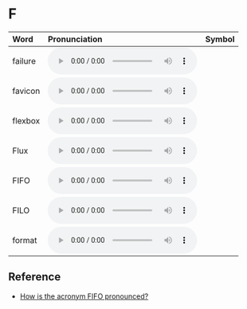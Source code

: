 
# F

| Word  | Pronunciation | Symbol |
| :-- | :-- | :-- |
| failure | <audio :src="$withBase('/audio/failure.mp3')" controls="controls" controlslist="nodownload"></audio> |  |
| favicon | <audio :src="$withBase('/audio/favicon.mp3')" controls="controls" controlslist="nodownload"></audio> |  |
| flexbox | <audio :src="$withBase('/audio/flexbox.mp3')" controls="controls" controlslist="nodownload"></audio> |  |
| Flux | <audio :src="$withBase('/audio/Flux.mp3')" controls="controls" controlslist="nodownload"></audio> |  |
| FIFO | <audio :src="$withBase('/audio/FIFO.mp3')" controls="controls" controlslist="nodownload"></audio> |  |
| FILO | <audio :src="$withBase('/audio/FILO.mp3')" controls="controls" controlslist="nodownload"></audio> |  |
| format | <audio :src="$withBase('/audio/format.mp3')" controls="controls" controlslist="nodownload"></audio> |  |

## Reference

- [How is the acronym FIFO pronounced?](https://www.quora.com/How-is-the-acronym-FIFO-pronounced)

